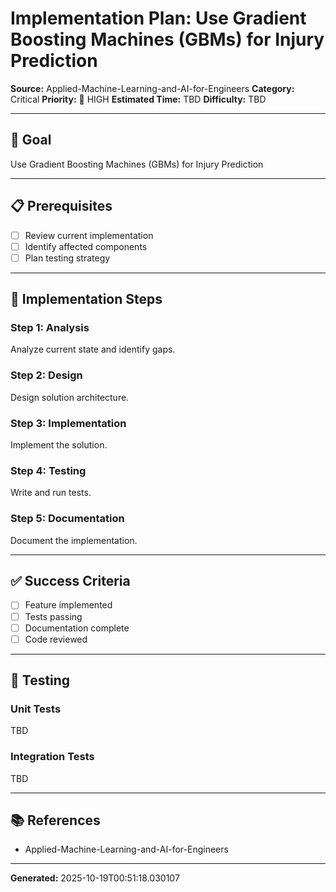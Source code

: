 # Implementation Plan: Use Gradient Boosting Machines (GBMs) for Injury Prediction

**Source:** Applied-Machine-Learning-and-AI-for-Engineers
**Category:** Critical
**Priority:** 🔴 HIGH
**Estimated Time:** TBD
**Difficulty:** TBD

---

## 🎯 Goal

Use Gradient Boosting Machines (GBMs) for Injury Prediction

---

## 📋 Prerequisites

- [ ] Review current implementation
- [ ] Identify affected components
- [ ] Plan testing strategy

---

## 🔧 Implementation Steps

### Step 1: Analysis

Analyze current state and identify gaps.

### Step 2: Design

Design solution architecture.

### Step 3: Implementation

Implement the solution.

### Step 4: Testing

Write and run tests.

### Step 5: Documentation

Document the implementation.

---

## ✅ Success Criteria

- [ ] Feature implemented
- [ ] Tests passing
- [ ] Documentation complete
- [ ] Code reviewed

---

## 🧪 Testing

### Unit Tests

TBD

### Integration Tests

TBD

---

## 📚 References

- Applied-Machine-Learning-and-AI-for-Engineers

---

**Generated:** 2025-10-19T00:51:18.030107
